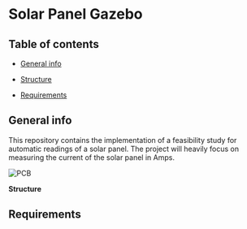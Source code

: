 # Solar Panel Gazebo 
## Table of contents
* [General info](#general-info)
* [Structure](#general-info)

* [Requirements](#Requirements)

## General info
This repository contains the implementation of a feasibility study for automatic readings of a solar panel. The project will heavily focus on measuring the current of the solar panel in Amps.

![PCB](image/20191121_154604.jpg)

**Structure**



## Requirements


